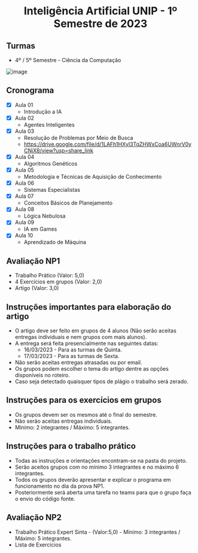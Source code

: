 <h1 align="center">
    Inteligência Artificial UNIP - 1º Semestre de 2023
</h1>

## Turmas
- 4º / 5º Semestre - Ciência da Computação

![image](https://user-images.githubusercontent.com/70485830/217884586-36e66f3c-ba65-4639-beff-af10df9bad24.png)

## Cronograma

- [x]  Aula 01
    - Introdução a IA
- [x]  Aula 02
    - Agentes Inteligentes
- [x]  Aula 03
    - Resolução de Problemas por Meio de Busca
    - https://drive.google.com/file/d/1LAFh1HXyl3TqZHWxCoa6UWnrV0yCNjX8/view?usp=share_link
- [x]  Aula 04
    - Algoritmos Genéticos
- [x]  Aula 05 
    - Metodologia e Técnicas de Aquisição de Conhecimento
- [x]  Aula 06
    - Sistemas Especialistas
- [x] Aula 07
    - Conceitos Básicos de Planejamento
- [x]  Aula 08
    - Lógica Nebulosa
- [x]  Aula 09
    - IA em Games
- [x]  Aula 10
    - Aprendizado de Máquina

## Avaliação NP1
- Trabalho Prático (Valor: 5,0)
- 4 Exercícios em grupos (Valor: 2,0)
- Artigo (Valor: 3,0)

## Instruções importantes para elaboração do artigo
- O artigo deve ser feito em grupos de 4 alunos (Não serão aceitas entregas individuais e nem grupos com mais alunos).
- A entrega será feita presencialmente nas seguintes datas:
    - 16/03/2023 - Para as turmas de Quinta.
    - 17/03/2023 - Para as turmas de Sexta.
- Não serão aceitas entregas atrasadas ou por email.
- Os grupos podem escolher o tema do artigo dentre as opções disponíveis no roteiro.
- Caso seja detectado quaisquer tipos de plágio o trabalho será zerado.

## Instruções para os exercícios em grupos
- Os grupos devem ser os mesmos até o final do semestre.
- Não serão aceitas entregas individuais.
- Mínimo: 2 integrantes / Máximo: 5 integrantes.

## Instruções para o trabalho prático
- Todas as instruções e orientações encontram-se na pasta do projeto.
- Serão aceitos grupos com no mínimo 3 integrantes e no máximo 6 integrantes.
- Todos os grupos deverão apresentar e explicar o programa em funcionamento no dia da prova NP1.
- Posteriormente será aberta uma tarefa no teams para que o grupo faça o envio do código fonte.

## Avaliação NP2
- Trabalho Prático Expert Sinta - (Valor:5,0) - Mínimo: 3 integrantes / Máximo: 5 integrantes.
- Lista de Exercícios



